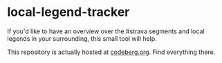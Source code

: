 # local-legend-tracker
If you'd like to have an overview over the #strava segments and local legends in your surrounding, this small tool will help.

This repository is actually hosted at [codeberg.org](https://codeberg.org/jmizv/local-legends-tracker). Find everything there.
